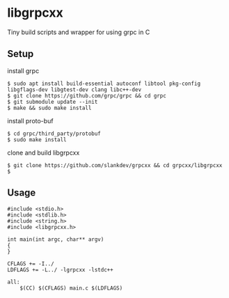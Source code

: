 
# libgrpcxx

Tiny build scripts and wrapper for using grpc in C

## Setup

install grpc
```
$ sudo apt install build-essential autoconf libtool pkg-config libgflags-dev libgtest-dev clang libc++-dev
$ git clone https://github.com/grpc/grpc && cd grpc
$ git submodule update --init
$ make && sudo make install
```

install proto-buf
```
$ cd grpc/third_party/protobuf
$ sudo make install
```

clone and build libgrpcxx
```
$ git clone https://github.com/slankdev/grpcxx && cd grpcxx/libgrpcxx
$
```

## Usage

```
#include <stdio.h>
#include <stdlib.h>
#include <string.h>
#include <libgrpcxx.h>

int main(int argc, char** argv)
{
}
```

```
CFLAGS += -I../
LDFLAGS += -L../ -lgrpcxx -lstdc++

all:
	$(CC) $(CFLAGS) main.c $(LDFLAGS)
```
